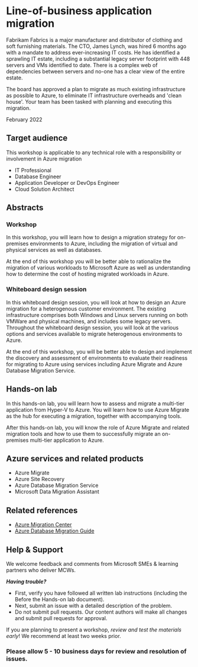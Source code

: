 # Line-of-business application migration

Fabrikam Fabrics is a major manufacturer and distributor of clothing and soft furnishing materials. The CTO, James Lynch, was hired 6 months ago with a mandate to address ever-increasing IT costs. He has identified a sprawling IT estate, including a substantial legacy server footprint with 448 servers and VMs identified to date. There is a complex web of dependencies between servers and no-one has a clear view of the entire estate.

The board has approved a plan to migrate as much existing infrastructure as possible to Azure, to eliminate IT infrastructure overheads and 'clean house'. Your team has been tasked with planning and executing this migration.

February 2022

## Target audience

This workshop is applicable to any technical role with a responsibility or involvement in Azure migration
- IT Professional
- Database Engineer
- Application Developer or DevOps Engineer
- Cloud Solution Architect

## Abstracts

### Workshop

In this workshop, you will learn how to design a migration strategy for on-premises environments to Azure, including the migration of virtual and physical services as well as databases.

At the end of this workshop you will be better able to rationalize the migration of various workloads to Microsoft Azure as well as understanding how to determine the cost of hosting migrated workloads in Azure. 

### Whiteboard design session

In this whiteboard design session, you will look at how to design an Azure migration for a heterogenous customer environment. The existing infrastructure comprises both Windows and Linux servers running on both VMWare and physical machines, and includes some legacy servers. Throughout the whiteboard design session, you will look at the various options and services available to migrate heterogenous environments to Azure.

At the end of this workshop, you will be better able to design and implement the discovery and assessment of environments to evaluate their readiness for migrating to Azure using services including Azure Migrate and Azure Database Migration Service.

## Hands-on lab

In this hands-on lab, you will learn how to assess and migrate a multi-tier application from Hyper-V to Azure. You will learn how to use Azure Migrate as the hub for executing a migration, together with accompanying tools.

After this hands-on lab, you will know the role of Azure Migrate and related migration tools and how to use them to successfully migrate an on-premises multi-tier application to Azure.

## Azure services and related products

- Azure Migrate
- Azure Site Recovery
- Azure Database Migration Service
- Microsoft Data Migration Assistant

## Related references

- [Azure Migration Center](https://azure.microsoft.com/migration)
- [Azure Database Migration Guide](https://aka.ms/datamigration)

## Help & Support

We welcome feedback and comments from Microsoft SMEs & learning partners who deliver MCWs.  

***Having trouble?***
- First, verify you have followed all written lab instructions (including the Before the Hands-on lab document).
- Next, submit an issue with a detailed description of the problem.
- Do not submit pull requests. Our content authors will make all changes and submit pull requests for approval.  

If you are planning to present a workshop, *review and test the materials early*! We recommend at least two weeks prior.

### Please allow 5 - 10 business days for review and resolution of issues.

